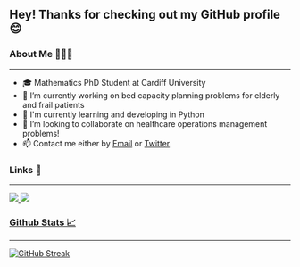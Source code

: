 ## Hey! Thanks for checking out my GitHub profile 😊

### About Me 👩🏻‍🎓
---
- 🎓 Mathematics PhD Student at Cardiff University
- 🏥 I’m currently working on bed capacity planning problems for elderly and frail patients
- 🌱 I'm currently learning and developing in Python
- 👯 I’m looking to collaborate on healthcare operations management problems!
- 📫 Contact me either by [Email](WilliamsEM20@cardiff.ac.uk) or [Twitter](https://twitter.com/LizzieWilliams8)


### Links 🔗
---
<a href="https://www.linkedin.com/in/elizabeth-m-williams/">
    <img src="https://img.shields.io/badge/linkedin-%230077B5.svg?&style=for-the-badge&logo=linkedin&logoColor=white" />
<a href="https://www.researchgate.net/profile/Elizabeth-Williams-48">
    <img src="https://img.shields.io/badge/Research_Gate-00CCBB.svg?&style=for-the-badge&logo=ResearchGate&logoColor=white" />

### Github Stats 📈
---
[![GitHub Streak](https://github-readme-streak-stats.herokuapp.com/?user=Williamsem)](https://git.io/streak-stats)
